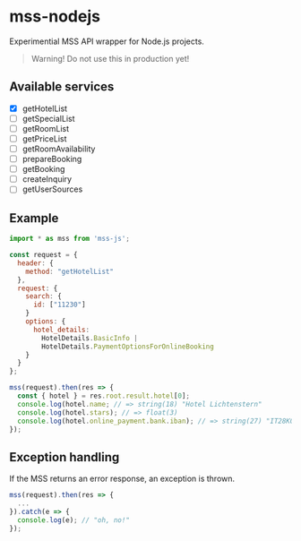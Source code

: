 # mss-nodejs

Experimential MSS API wrapper for Node.js projects.

> Warning! Do not use this in production yet!

## Available services

* [x] getHotelList
* [ ] getSpecialList
* [ ] getRoomList
* [ ] getPriceList
* [ ] getRoomAvailability
* [ ] prepareBooking
* [ ] getBooking
* [ ] createInquiry
* [ ] getUserSources

## Example

```js
import * as mss from 'mss-js';

const request = {
  header: {
    method: "getHotelList"
  },
  request: {
    search: {
      id: ["11230"]
    }
    options: {
      hotel_details:
        HotelDetails.BasicInfo |
        HotelDetails.PaymentOptionsForOnlineBooking
    }
  }
};

mss(request).then(res => {
  const { hotel } = res.root.result.hotel[0];
  console.log(hotel.name; // => string(18) "Hotel Lichtenstern"
  console.log(hotel.stars); // => float(3)
  console.log(hotel.online_payment.bank.iban); // => string(27) "IT28K0818758740000001021022"
});
```

## Exception handling

If the MSS returns an error response, an exception is thrown.

```js
mss(request).then(res => {
  ...
}).catch(e => {
  console.log(e); // "oh, no!"
});
```
